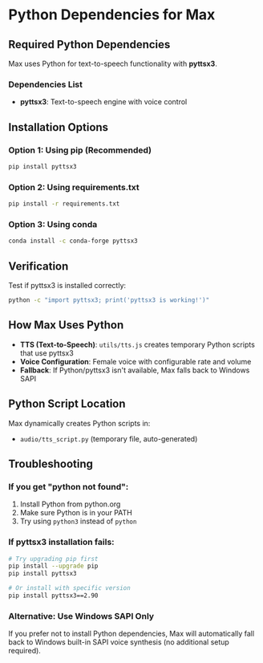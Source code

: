# Python Dependencies for Max

## Required Python Dependencies

Max uses Python for text-to-speech functionality with **pyttsx3**.

### Dependencies List
- **pyttsx3**: Text-to-speech engine with voice control

## Installation Options

### Option 1: Using pip (Recommended)
```bash
pip install pyttsx3
```

### Option 2: Using requirements.txt
```bash
pip install -r requirements.txt
```

### Option 3: Using conda
```bash
conda install -c conda-forge pyttsx3
```

## Verification

Test if pyttsx3 is installed correctly:

```bash
python -c "import pyttsx3; print('pyttsx3 is working!')"
```

## How Max Uses Python

- **TTS (Text-to-Speech)**: `utils/tts.js` creates temporary Python scripts that use pyttsx3
- **Voice Configuration**: Female voice with configurable rate and volume
- **Fallback**: If Python/pyttsx3 isn't available, Max falls back to Windows SAPI

## Python Script Location

Max dynamically creates Python scripts in:
- `audio/tts_script.py` (temporary file, auto-generated)

## Troubleshooting

### If you get "python not found":
1. Install Python from python.org
2. Make sure Python is in your PATH
3. Try using `python3` instead of `python`

### If pyttsx3 installation fails:
```bash
# Try upgrading pip first
pip install --upgrade pip
pip install pyttsx3

# Or install with specific version
pip install pyttsx3==2.90
```

### Alternative: Use Windows SAPI Only
If you prefer not to install Python dependencies, Max will automatically fall back to Windows built-in SAPI voice synthesis (no additional setup required).